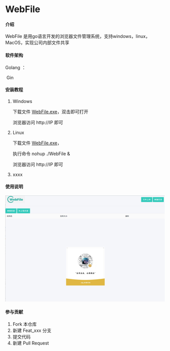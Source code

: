 # WebFile

#### 介绍
WebFile 是用go语言开发的浏览器文件管理系统，支持windows，linux，MacOS，实现公司内部文件共享

#### 软件架构
Golang ：

​		Gin 


#### 安装教程

1. Windows

   下载文件 [WebFile.exe]()，双击即可打开

   浏览器访问 http://IP 即可

2. Linux

   下载文件 [WebFile.exe]()， 

   执行命令 nohup ./WebFile &

   浏览器访问 http://IP 即可

3. xxxx

#### 使用说明

![image-20211018155703794](https://github.com/Jolgs/webfile/blob/main/image-20211018155703794.png)

#### 参与贡献

1.  Fork 本仓库
2.  新建 Feat_xxx 分支
3.  提交代码
4.  新建 Pull Request


#### 

